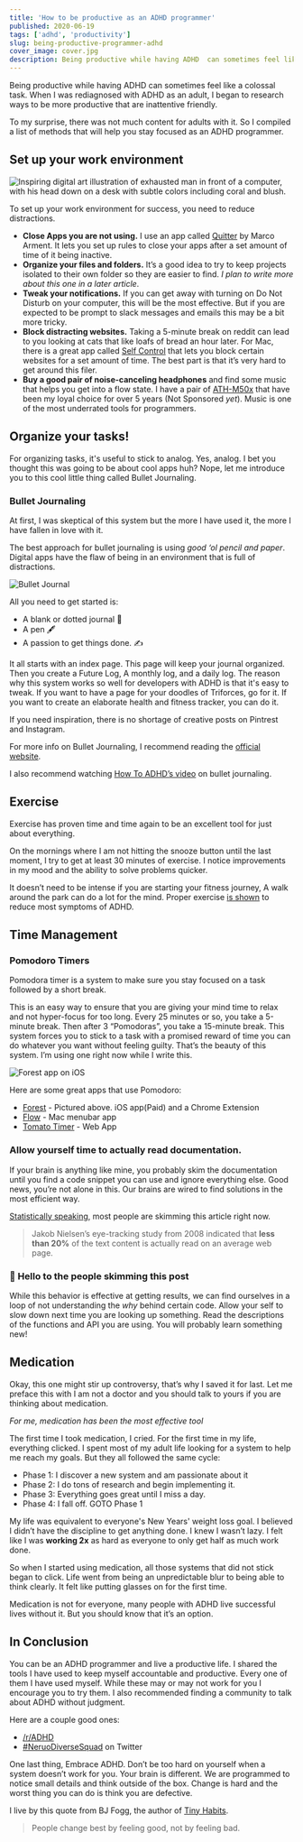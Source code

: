 ```yaml
---
title: 'How to be productive as an ADHD programmer'
published: 2020-06-19
tags: ['adhd', 'productivity']
slug: being-productive-programmer-adhd
cover_image: cover.jpg
description: Being productive while having ADHD  can sometimes feel like a colossal task. So I compiled a list of methods that will help you stay focused as a programmer.
---
```


Being productive while having ADHD can sometimes feel like a colossal task. When I was rediagnosed with ADHD as an adult, I began to research ways to be more productive that are inattentive friendly.

To my surprise, there was not much content for adults with it. So I compiled a list of methods that will help you stay focused as an ADHD programmer.

## Set up your work environment

![Inspiring digital art illustration of exhausted man in front of a computer, with his head down on a desk with subtle colors including coral and blush.](exhausted-man-in-front-of-a-computer.png 'Created by Supriya Bhonsle')

To set up your work environment for success, you need to reduce distractions.

- **Close Apps you are not using.** I use an app called [Quitter](https://marco.org/apps) by Marco Arment. It lets you set up rules to close your apps after a set amount of time of it being inactive.
- **Organize your files and folders.** It’s a good idea to try to keep projects isolated to their own folder so they are easier to find. _I plan to write more about this one in a later article_.
- **Tweak your notifications.** If you can get away with turning on Do Not Disturb on your computer, this will be the most effective. But if you are expected to be prompt to slack messages and emails this may be a bit more tricky.
- **Block distracting websites.** Taking a 5-minute break on reddit can lead to you looking at cats that like loafs of bread an hour later. For Mac, there is a great app called [Self Control](https://selfcontrolapp.com/) that lets you block certain websites for a set amount of time. The best part is that it’s very hard to get around this filer.
- **Buy a good pair of noise-canceling headphones** and find some music that helps you get into a flow state. I have a pair of [ATH-M50x](https://www.amazon.com/gp/product/B00HVLUR86/ref=ppx_yo_dt_b_asin_title_o03_s00?ie=UTF8&psc=1) that have been my loyal choice for over 5 years (Not Sponsored _yet_). Music is one of the most underrated tools for programmers.

## Organize your tasks!

For organizing tasks, it's useful to stick to analog. Yes, analog. I bet you thought this was going to be about cool apps huh? Nope, let me introduce you to this cool little thing called Bullet Journaling.

### Bullet Journaling

At first, I was skeptical of this system but the more I have used it, the more I have fallen in love with it.

The best approach for bullet journaling is using _good ‘ol pencil and paper_. Digital apps have the flaw of being in an environment that is full of distractions.

![Bullet Journal](bujo.jpg 'Unsplash photo by Isaac Smith')

All you need to get started is:

- A blank or dotted journal 📓
- A pen 🖋
- A passion to get things done. ✍️

It all starts with an index page. This page will keep your journal organized. Then you create a Future Log, A monthly log, and a daily log. The reason why this system works so well for developers with ADHD is that it's easy to tweak. If you want to have a page for your doodles of Triforces, go for it. If you want to create an elaborate health and fitness tracker, you can do it.

If you need inspiration, there is no shortage of creative posts on Pintrest and Instagram.

For more info on Bullet Journaling, I recommend reading the [official website](https://bulletjournal.com/).

I also recommend watching [How To ADHD’s video](https://www.youtube.com/watch?v=jkZEEQG6IVE) on bullet journaling.

## Exercise

Exercise has proven time and time again to be an excellent tool for just about everything.

On the mornings where I am not hitting the snooze button until the last moment, I try to get at least 30 minutes of exercise. I notice improvements in my mood and the ability to solve problems quicker.

It doesn’t need to be intense if you are starting your fitness journey, A walk around the park can do a lot for the mind. Proper exercise [is shown](https://www.webmd.com/add-adhd/adult-adhd-and-exercise#1) to reduce most symptoms of ADHD.

## Time Management

### Pomodoro Timers

Pomodora timer is a system to make sure you stay focused on a task followed by a short break.

This is an easy way to ensure that you are giving your mind time to relax and not hyper-focus for too long. Every 25 minutes or so, you take a 5-minute break. Then after 3 “Pomodoras”, you take a 15-minute break. This system forces you to stick to a task with a promised reward of time you can do whatever you want without feeling guilty. That’s the beauty of this system. I’m using one right now while I write this.

![Forest app on iOS](forest.jpeg 'I’m going to plant so many trees!')

Here are some great apps that use Pomodoro:

- [Forest](https://www.forestapp.cc/) - Pictured above. iOS app(Paid) and a Chrome Extension
- [‎Flow](https://apps.apple.com/us/app/flow-focus-and-work-timer/id1423210932?mt=12) - Mac menubar app
- [Tomato Timer](https://tomato-timer.com/) - Web App

### Allow yourself time to actually read documentation.

If your brain is anything like mine, you probably skim the documentation until you find a code snippet you can use and ignore everything else. Good news, you’re not alone in this. Our brains are wired to find solutions in the most efficient way.

[Statistically speaking](https://uxmyths.com/post/647473628/myth-people-read-on-the-web), most people are skimming this article right now.

> Jakob Nielsen’s eye-tracking study from 2008 indicated that **less than 20%** of the text content is actually read on an average web page.

### 👋 Hello to the people skimming this post

While this behavior is effective at getting results, we can find ourselves in a loop of not understanding the _why_ behind certain code. Allow your self to slow down next time you are looking up something. Read the descriptions of the functions and API you are using. You will probably learn something new!

## Medication

Okay, this one might stir up controversy, that’s why I saved it for last. Let me preface this with I am not a doctor and you should talk to yours if you are thinking about medication.

<Callout title="Personal Story Warning">

_For me, medication has been the most effective tool_

The first time I took medication, I cried. For the first time in my life, everything clicked. I spent most of my adult life looking for a system to help me reach my goals. But they all followed the same cycle:

- Phase 1: I discover a new system and am passionate about it
- Phase 2: I do tons of research and begin implementing it.
- Phase 3: Everything goes great until I miss a day.
- Phase 4: I fall off. GOTO Phase 1

My life was equivalent to everyone's New Years' weight loss goal. I believed I didn’t have the discipline to get anything done. I knew I wasn’t lazy. I felt like I was **working 2x** as hard as everyone to only get half as much work done.

So when I started using medication, all those systems that did not stick began to click. Life went from being an unpredictable blur to being able to think clearly. It felt like putting glasses on for the first time.

</Callout>

Medication is not for everyone, many people with ADHD live successful lives without it. But you should know that it’s an option.

## In Conclusion

You can be an ADHD programmer and live a productive life. I shared the tools I have used to keep myself accountable and productive. Every one of them I have used myself. While these may or may not work for you I encourage you to try them. I also recommended finding a community to talk about ADHD without judgment.

Here are a couple good ones:

- [/r/ADHD](https://www.reddit.com/r/ADHD/)
- [#NeruoDiverseSquad](https://twitter.com/hashtag/NeurodiverseSquad) on Twitter

One last thing, Embrace ADHD. Don’t be too hard on yourself when a system doesn’t work for you. Your brain is different. We are programmed to notice small details and think outside of the box. Change is hard and the worst thing you can do is think you are defective.

I live by this quote from BJ Fogg, the author of [Tiny Habits](https://www.tinyhabits.com/).

> People change best by feeling good, not by feeling bad.

